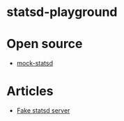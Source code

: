 # statsd-playground

# Open source
- [mock-statsd](https://github.com/kpavlov/mock-statsd)

# Articles
- [Fake statsd server](https://blog.josephscott.org/2020/04/20/fake-statsd-server/)


